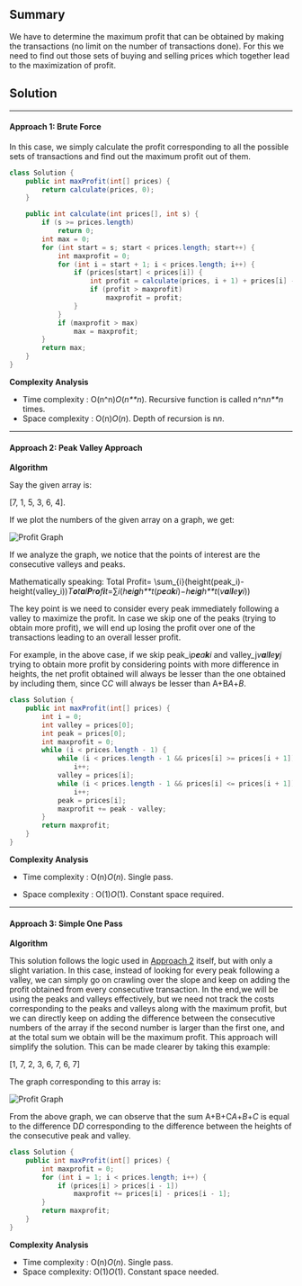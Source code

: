 ## Summary

We have to determine the maximum profit that can be obtained by making the transactions (no limit on the number of transactions done). For this we need to find out those sets of buying and selling prices which together lead to the maximization of profit.

## Solution

------

#### Approach 1: Brute Force

In this case, we simply calculate the profit corresponding to all the possible sets of transactions and find out the maximum profit out of them.

```java
class Solution {
    public int maxProfit(int[] prices) {
        return calculate(prices, 0);
    }

    public int calculate(int prices[], int s) {
        if (s >= prices.length)
            return 0;
        int max = 0;
        for (int start = s; start < prices.length; start++) {
            int maxprofit = 0;
            for (int i = start + 1; i < prices.length; i++) {
                if (prices[start] < prices[i]) {
                    int profit = calculate(prices, i + 1) + prices[i] - prices[start];
                    if (profit > maxprofit)
                        maxprofit = profit;
                }
            }
            if (maxprofit > max)
                max = maxprofit;
        }
        return max;
    }
}
```

**Complexity Analysis**

- Time complexity : O(n^n)*O*(*n**n*). Recursive function is called n^n*n**n* times.
- Space complexity : O(n)*O*(*n*). Depth of recursion is n*n*.

---

#### Approach 2: Peak Valley Approach

**Algorithm**

Say the given array is:

[7, 1, 5, 3, 6, 4].

If we plot the numbers of the given array on a graph, we get:

![Profit Graph](https://leetcode.com/media/original_images/122_maxprofit_1.PNG)

If we analyze the graph, we notice that the points of interest are the consecutive valleys and peaks.

Mathematically speaking: Total Profit= \sum_{i}(height(peak_i)-height(valley_i))*T**o**t**a**l**P**r**o**f**i**t*=∑*i*(*h**e**i**g**h**t*(*p**e**a**k**i*)−*h**e**i**g**h**t*(*v**a**l**l**e**y**i*))

The key point is we need to consider every peak immediately following a valley to maximize the profit. In case we skip one of the peaks (trying to obtain more profit), we will end up losing the profit over one of the transactions leading to an overall lesser profit.

For example, in the above case, if we skip peak_i*p**e**a**k**i* and valley_j*v**a**l**l**e**y**j* trying to obtain more profit by considering points with more difference in heights, the net profit obtained will always be lesser than the one obtained by including them, since C*C* will always be lesser than A+B*A*+*B*.

```java
class Solution {
    public int maxProfit(int[] prices) {
        int i = 0;
        int valley = prices[0];
        int peak = prices[0];
        int maxprofit = 0;
        while (i < prices.length - 1) {
            while (i < prices.length - 1 && prices[i] >= prices[i + 1])
                i++;
            valley = prices[i];
            while (i < prices.length - 1 && prices[i] <= prices[i + 1])
                i++;
            peak = prices[i];
            maxprofit += peak - valley;
        }
        return maxprofit;
    }
}
```

**Complexity Analysis**

- Time complexity : O(n)*O*(*n*). Single pass.

- Space complexity : O(1)*O*(1). Constant space required.

  

------

#### Approach 3: Simple One Pass

**Algorithm**

This solution follows the logic used in [Approach 2](https://leetcode.com/problems/best-time-to-buy-and-sell-stock-ii/solution/#approach-2-peak-valley-approach) itself, but with only a slight variation. In this case, instead of looking for every peak following a valley, we can simply go on crawling over the slope and keep on adding the profit obtained from every consecutive transaction. In the end,we will be using the peaks and valleys effectively, but we need not track the costs corresponding to the peaks and valleys along with the maximum profit, but we can directly keep on adding the difference between the consecutive numbers of the array if the second number is larger than the first one, and at the total sum we obtain will be the maximum profit. This approach will simplify the solution. This can be made clearer by taking this example:

[1, 7, 2, 3, 6, 7, 6, 7]

The graph corresponding to this array is:

![Profit Graph](https://leetcode.com/media/original_images/122_maxprofit_2.PNG)

From the above graph, we can observe that the sum A+B+C*A*+*B*+*C* is equal to the difference D*D* corresponding to the difference between the heights of the consecutive peak and valley.



```java
class Solution {
    public int maxProfit(int[] prices) {
        int maxprofit = 0;
        for (int i = 1; i < prices.length; i++) {
            if (prices[i] > prices[i - 1])
                maxprofit += prices[i] - prices[i - 1];
        }
        return maxprofit;
    }
}
```

**Complexity Analysis**

- Time complexity : O(n)*O*(*n*). Single pass.
- Space complexity: O(1)*O*(1). Constant space needed.